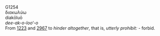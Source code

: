 <body>
  <p>G1254<br>  διακωλύω  <br> diakōluō  <br><i>dee-ak-o-loo‘-o </i><br>From <a href="g1223.htm">1223</a> and <a href="g2967.htm">2967</a>  to <i>hinder</i> <i>altogether</i>, that is, <i>utterly</i> <i>prohibit:</i> - forbid.<br></p>
 </body>